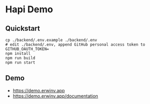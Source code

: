 # Hapi Demo

## Quickstart

```
cp ./backend/.env.example ./backend/.env
# edit ./backend/.env, append GitHub personal access token to GITHUB_OAUTH_TOKEN=
npm install
npm run build
npm run start
```

## Demo

- https://demo.erwinv.app
- https://demo.erwinv.app/documentation

